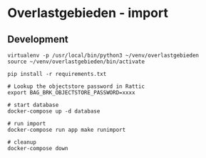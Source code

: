# Overlastgebieden - import

## Development
	virtualenv -p /usr/local/bin/python3 ~/venv/overlastgebieden
    source ~/venv/overlastgebieden/bin/activate

    pip install -r requirements.txt

    # Lookup the objectstore password in Rattic
    export BAG_BRK_OBJECTSTORE_PASSWORD=xxxx

    # start database
    docker-compose up -d database

    # run import
    docker-compose run app make runimport

    # cleanup
    docker-compose down

